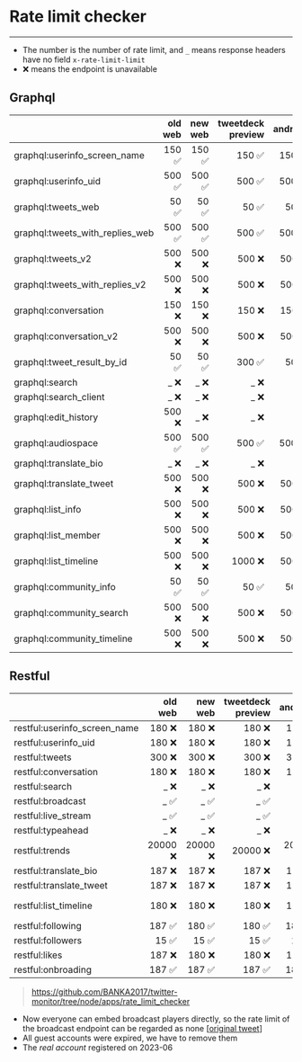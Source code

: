 # Rate limit checker

---

- The number is the number of rate limit, and `_` means response headers have no field `x-rate-limit-limit`
- ❌ means the endpoint is unavailable

## Graphql

|                               |            old web |            new web |  tweetdeck preview |            android |       real account |             cookie|
| :-- | --: | --: | --: | --: | --: | --: |
| graphql:userinfo_screen_name    |            150 ✅ |            150 ✅ |            150 ✅ |            150 ✅ |            150 ✅ |            150 ✅ |
| graphql:userinfo_uid            |            500 ✅ |            500 ✅ |            500 ✅ |            500 ✅ |            500 ✅ |            500 ✅ |
| graphql:tweets_web              |             50 ✅ |             50 ✅ |             50 ✅ |             50 ✅ |             50 ✅ |             50 ✅ |
| graphql:tweets_with_replies_web |            500 ✅ |            500 ✅ |            500 ✅ |            500 ✅ |            500 ✅ |            500 ❌ |
| graphql:tweets_v2               |            500 ❌ |            500 ❌ |            500 ❌ |            500 ❌ |            500 ✅ |            500 ✅ |
| graphql:tweets_with_replies_v2  |            500 ❌ |            500 ❌ |            500 ❌ |            500 ❌ |            500 ✅ |            500 ❌ |
| graphql:conversation            |            150 ❌ |            150 ❌ |            150 ❌ |            150 ❌ |            150 ✅ |            150 ✅ |
| graphql:conversation_v2         |            500 ❌ |            500 ❌ |            500 ❌ |            500 ❌ |            500 ✅ |            500 ❌ |
| graphql:tweet_result_by_id      |             50 ✅ |             50 ✅ |            300 ✅ |             50 ✅ |             50 ✅ |             50 ✅ |
| graphql:search                  |              _ ❌ |              _ ❌ |              _ ❌ |              _ ❌ |              _ ❌ |              _ ❌ |
| graphql:search_client           |              _ ❌ |              _ ❌ |              _ ❌ |              _ ❌ |              _ ❌ |              _ ❌ |
| graphql:edit_history            |            500 ❌ |              _ ❌ |              _ ❌ |              _ ❌ |              _ ❌ |              _ ❌ |
| graphql:audiospace              |            500 ✅ |            500 ✅ |            500 ✅ |            500 ✅ |            500 ✅ |            500 ✅ |
| graphql:translate_bio           |              _ ❌ |              _ ❌ |              _ ❌ |              _ ❌ |              _ ❌ |              _ ❌ |
| graphql:translate_tweet         |            500 ❌ |            500 ❌ |            500 ❌ |            500 ❌ |            500 ✅ |            500 ✅ |
| graphql:list_info               |            500 ❌ |            500 ❌ |            500 ❌ |            500 ❌ |            500 ✅ |            500 ✅ |
| graphql:list_member             |            500 ❌ |            500 ❌ |            500 ❌ |            500 ❌ |            500 ✅ |            500 ✅ |
| graphql:list_timeline           |            500 ❌ |            500 ❌ |           1000 ❌ |            500 ❌ |            500 ✅ |            500 ✅ |
| graphql:community_info          |             50 ✅ |             50 ✅ |             50 ✅ |             50 ✅ |             50 ✅ |             50 ✅ |
| graphql:community_search        |            500 ❌ |            500 ❌ |            500 ❌ |            500 ❌ |            500 ✅ |            500 ✅ |
| graphql:community_timeline      |            500 ❌ |            500 ❌ |            500 ❌ |            500 ❌ |            500 ✅ |            500 ✅ |

## Restful

|                               |            old web |            new web |  tweetdeck preview |            android |       real account |             cookie|
| :-- | --: | --: | --: | --: | --: | --: |
| restful:userinfo_screen_name    |            180 ❌ |            180 ❌ |            180 ❌ |            180 ❌ |            900 ✅ |            900 ❌ |
| restful:userinfo_uid            |            180 ❌ |            180 ❌ |            180 ❌ |            180 ❌ |            900 ✅ |            900 ❌ |
| restful:tweets                  |            300 ❌ |            300 ❌ |            300 ❌ |            300 ❌ |            180 ❌ |            180 ❌ |
| restful:conversation            |            180 ❌ |            180 ❌ |            180 ❌ |            180 ❌ |            180 ✅ |            180 ✅ |
| restful:search                  |              _ ❌ |              _ ❌ |              _ ❌ |              _ ❌ |              _ ❌ |              _ ❌ |
| restful:broadcast               |              _ ✅ |              _ ✅ |              _ ✅ |              _ ✅ |              _ ✅ |              _ ✅ |
| restful:live_stream             |              _ ✅ |              _ ✅ |              _ ✅ |              _ ✅ |              _ ✅ |              _ ✅ |
| restful:typeahead               |              _ ❌ |              _ ❌ |              _ ❌ |              _ ❌ |              _ ✅ |              _ ✅ |
| restful:trends                  |          20000 ❌ |          20000 ❌ |          20000 ❌ |          20000 ❌ |          20000 ✅ |              _ ❌ |
| restful:translate_bio           |            187 ❌ |            187 ❌ |            187 ❌ |            187 ❌ |              _ ❌ |            187 ✅ |
| restful:translate_tweet         |            187 ❌ |            187 ❌ |            187 ❌ |            187 ❌ |              _ ❌ |            187 ✅ |
| restful:list_timeline           |            180 ❌ |            180 ❌ |            180 ❌ |            180 ❌ |           1800 ❌ |           1800 ❌ |
| restful:following               |            187 ✅ |            180 ✅ |            180 ✅ |            180 ✅ |            180 ✅ |            180 ✅ |
| restful:followers               |             15 ✅ |             15 ✅ |             15 ✅ |             15 ✅ |            180 ✅ |            180 ✅ |
| restful:likes                   |            187 ❌ |            180 ❌ |            180 ❌ |            180 ❌ |             75 ❌ |             75 ❌ |
| restful:onbroading              |            187 ✅ |            187 ✅ |            187 ✅ |            187 ✅ |            187 ✅ |              _ ❌ |

><https://github.com/BANKA2017/twitter-monitor/tree/node/apps/rate_limit_checker>

- Now everyone can embed broadcast players directly, so the rate limit of the broadcast endpoint can be regarded as none [[original tweet](https://twitter.com/Live/status/1733197678706852095)]
- All guest accounts were expired, we have to remove them
- The *real account* registered on 2023-06
